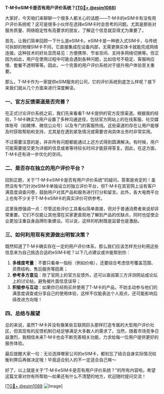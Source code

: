 **T-M卡eSIM卡是否有用户评价系统？[[TG💪+ @esim1088](https://t.me/s/esim1088)]**

大家好，今天咱们来聊聊一个很多人都关心的话题——T-M卡的eSIM卡有没有用户评价系统呢？这可是很多小伙伴在选择eSIM卡时会思考的问题。尤其是那些对服务质量、网络稳定性有高要求的朋友，了解这个信息就显得尤为重要了。

首先，让我们简单回顾一下什么是eSIM卡。eSIM卡是一种嵌入式SIM卡，与传统可拆卸的物理SIM卡不同，它直接集成在设备内部，无需更换实体卡就能完成网络连接。这种技术的好处显而易见：方便携带、节省空间、支持多网络切换等。但正因为如此，用户在使用过程中可能会遇到各种问题，比如信号不稳定、客服响应慢、套餐不透明等等。因此，一个完善的用户评价系统对于提升用户体验至关重要。

那么，T-M卡作为一家提供eSIM服务的公司，它的评价系统到底怎么样呢？接下来我们就从几个方面来进行深度解读。

### **一、官方反馈渠道是否完善？**

在正式讨论评价系统之前，我们先来看看T-M卡提供的官方反馈渠道。根据我的经验，T-M卡确实为用户设置了多种沟通途径，包括官方网站上的在线客服、社交媒体账号（如微博、微信公众号）以及专门的客服热线。这些渠道的存在让用户能够及时获取帮助和支持，尤其是在遇到紧急情况或需要咨询具体业务时非常实用。

不过需要注意的是，并非所有问题都能通过上述方式得到圆满解决。有时候，用户可能需要提交更为详细的信息或者等待较长时间才能获得答复。因此，在这方面，T-M卡还有进一步优化的空间。

### **二、是否存在独立的用户评价平台？**

回到正题，关于“T-M卡eSIM卡是否有用户评价系统”的疑问，答案是肯定的！虽然没有专门针对eSIM卡单独设立的独立评价平台，但T-M卡在其官网上设有客户满意度调查问卷，鼓励用户对其产品和服务进行打分和留言。此外，各大电商平台上也有不少关于T-M卡eSIM卡的真实评价可供参考。

这里我想强调一点：尽管这些评价工具看似简单直接，但对于普通消费者来说却非常重要。它们不仅能让其他潜在买家更直观地了解到产品的优缺点，同时也促使企业更加注重自身品牌形象建设。可以说，这样的机制既是监督也是激励。

### **三、如何利用现有资源做出明智决策？**

既然知道了T-M卡确实存在一定的用户评价体系，那么我们应该怎样充分利用这些信息来为自己挑选合适的eSIM卡呢？以下几点建议或许能帮到你：

1. **多维度考量**：不要只看单一指标（例如价格），还要综合考虑信号覆盖范围、资费结构、售后服务等因素；
2. **参考多方意见**：除了官网上的官方反馈外，还可以查阅第三方评测网站或论坛上的讨论帖，避免被片面信息误导；
3. **积极参与互动**：如果你已经购买并使用了T-M卡的产品，不妨主动参与他们的满意度调查或分享自己的使用体验，这样不仅能表达个人观点，还可能影响后续改进方向哦！

### **四、总结与展望**

总的来说，虽然T-M卡并没有像某些互联网巨头那样打造专属的大型用户评价社区，但其现有的反馈机制已经足够满足大多数人的需求了。当然，随着市场竞争日益激烈，我相信未来T-M卡也会不断完善相关功能，力求给每一位用户提供更好的服务体验。

最后提醒大家一句：无论选择哪家公司的eSIM卡，都别忘了结合自身实际情况权衡利弊后再做决定哦！毕竟适合别人的不一定适合自己嘛～

好了，以上就是关于“T-M卡eSIM卡是否有用户评价系统？”的所有内容啦。希望这篇文章对你有所帮助～如果还有什么不清楚的地方，欢迎随时提问交流！

[[TG💪+ @esim1088](https://t.me/s/esim1088) ![Image](https://i.postimg.cc/4NQfJmqS/Snipaste-2025-05-13-00-14-12.png)]